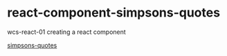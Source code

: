 # react-component-simpsons-quotes

wcs-react-01 creating a react component

[simpsons-quotes](https://cristina-ferreira.github.io/react-component-simpsons-quotes/)


